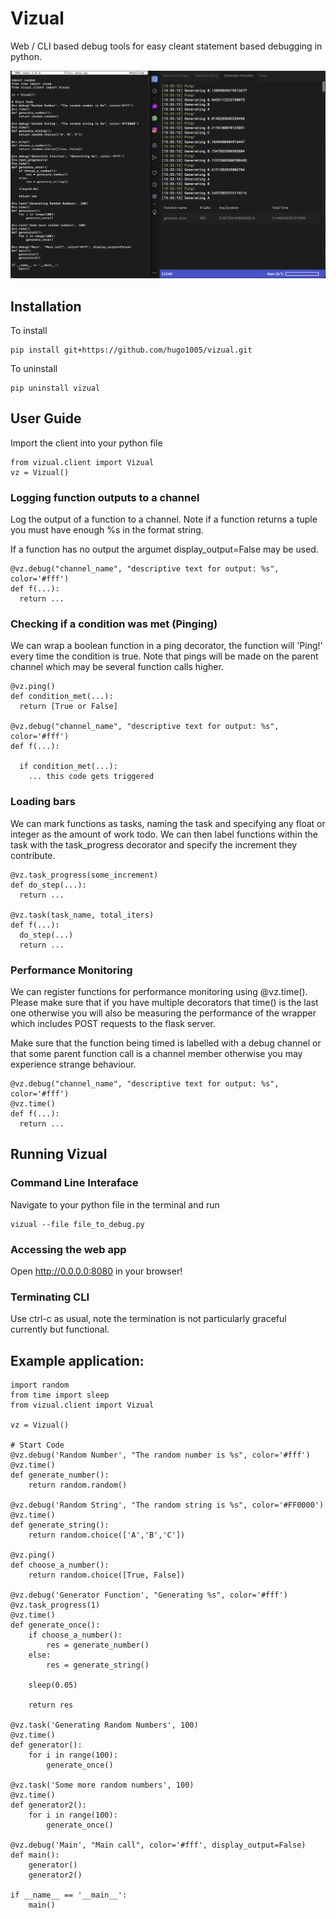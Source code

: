 # Vizual
Web / CLI based debug tools for easy cleant statement based debugging in python.

![Vizual](screenshot.png?raw=true "Powerful web based print statement debugging environment for python")

## Installation

To install
```
pip install git+https://github.com/hugo1005/vizual.git
```

To uninstall 
```
pip uninstall vizual
```

## User Guide
Import the client into your python file

```
from vizual.client import Vizual
vz = Vizual()
```

### Logging function outputs to a channel
Log the output of a function to a channel. Note if a function returns a tuple 
you must have enough %s in the format string.

If a function has no output the argumet display_output=False may be used.

```
@vz.debug("channel_name", "descriptive text for output: %s", color='#fff')
def f(...):
  return ...
```



### Checking if a condition was met (Pinging)
We can wrap a boolean function in a ping decorator, the function will 'Ping!' every time the condition is true.
Note that pings will be made on the parent channel which may be several function calls higher.

```
@vz.ping()
def condition_met(...):
  return [True or False]
  
@vz.debug("channel_name", "descriptive text for output: %s", color='#fff')
def f(...):
  
  if condition_met(...):
    ... this code gets triggered
```

### Loading bars
We can mark functions as tasks, naming the task and specifying any float or integer as the amount of work todo.
We can then label functions within the task with the task_progress decorator and specify the increment they contribute.

```
@vz.task_progress(some_increment)
def do_step(...):
  return ...

@vz.task(task_name, total_iters)
def f(...):
  do_step(...)
  return ...
```

### Performance Monitoring
We can register functions for performance monitoring using @vz.time().
Please make sure that if you have multiple decorators that time() is the last one
otherwise you will also be measuring the performance of the wrapper which includes POST
requests to the flask server. 

Make sure that the function being timed is labelled with a debug channel or that some parent function call is a channel member otherwise you may experience strange behaviour.

```
@vz.debug("channel_name", "descriptive text for output: %s", color='#fff')
@vz.time()
def f(...):
  return ...
```

## Running Vizual

### Command Line Interaface
Navigate to your python file in the terminal and run

```
vizual --file file_to_debug.py
```

### Accessing the web app
Open http://0.0.0.0:8080 in your browser!

### Terminating CLI
Use ctrl-c as usual, note the termination is not particularly graceful currently but functional.

## Example application:
```
import random
from time import sleep
from vizual.client import Vizual

vz = Vizual()

# Start Code
@vz.debug('Random Number', "The random number is %s", color='#fff')
@vz.time()
def generate_number():
    return random.random()

@vz.debug('Random String', "The random string is %s", color='#FF0000')
@vz.time()
def generate_string():
    return random.choice(['A','B','C'])

@vz.ping()
def choose_a_number():
    return random.choice([True, False])

@vz.debug('Generator Function', "Generating %s", color='#fff')
@vz.task_progress(1)
@vz.time()
def generate_once():
    if choose_a_number():
        res = generate_number()
    else:
        res = generate_string()
    
    sleep(0.05)

    return res

@vz.task('Generating Random Numbers', 100)
@vz.time()
def generator():
    for i in range(100):
        generate_once()

@vz.task('Some more random numbers', 100)
@vz.time()
def generator2():
    for i in range(100):
        generate_once()

@vz.debug('Main', "Main call", color='#fff', display_output=False)
def main():
    generator()
    generator2()

if __name__ == '__main__':
    main()
```

